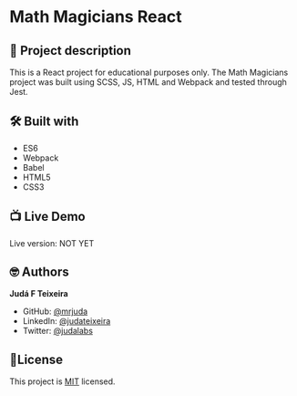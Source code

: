 # Math Magicians React
## 📑 Project description
This is a React project for educational purposes only.
The Math Magicians project was built using SCSS, JS, HTML and Webpack and tested through Jest.

## 🛠 Built with
- ES6
- Webpack
- Babel
- HTML5
- CSS3

## 📺 Live Demo
Live version: NOT YET

## 🤓 Authors
**Judá F Teixeira**
- GitHub: [@mrjuda](https://github.com/mrjuda "Judá Teixeira's GitHub profile")
- LinkedIn: [@judateixeira](https://www.linkedin.com/in/judateixeira "Judá Teixeira's Linkedin profile")
- Twitter: [@judalabs](https://twitter.com/judalabs "Judá Teixeira's Twitter profile")

## 📝License
This project is [MIT](https://github.com/mrjuda/MM/blob/main/LICENSE) licensed.
